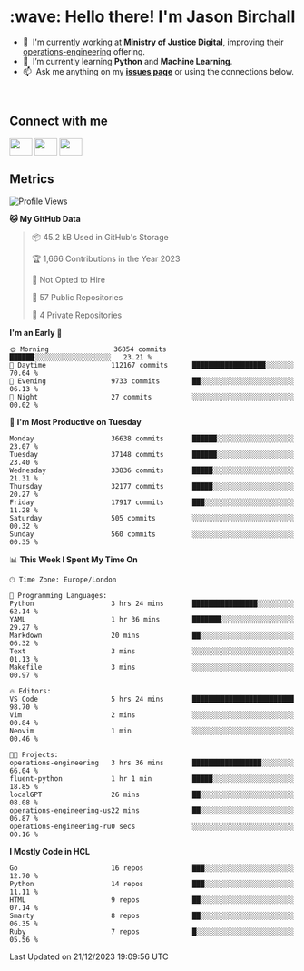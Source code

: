 <h1 align="left" id="jason-title">:wave: Hello there! I'm Jason Birchall</h1>

- :office: &nbsp;I'm currently working at **Ministry of Justice Digital**, improving their [operations-engineering](https://github.com/ministryofjustice/operations-engineering) offering.
- :seedling: &nbsp;I’m currently learning **Python** and **Machine Learning**.
- :mailbox: &nbsp;Ask me anything on my **[issues page]** or using the connections below.


<br>

<h2>Connect with me</h2>
<p>
<a href="https://twitter.com/jsonBirchall" target="blank"><img align="center" src="https://cdn.jsdelivr.net/npm/simple-icons@3.0.1/icons/twitter.svg" alt="" height="30" width="40" /></a>
<a href="https://keybase.io/json0" target="blank"><img align="center" src="https://cdn.jsdelivr.net/npm/simple-icons@3.0.1/icons/keybase.svg" alt="" height="30" width="40" /></a>
<a href="https://www.reddit.com/user/kakorate" target="blank"><img align="center" src="https://cdn.jsdelivr.net/npm/simple-icons@3.0.1/icons/reddit.svg" alt="" height="30" width="40" /></a>
</p>

<h2>Metrics</h2>

<!--START_SECTION:waka-->
![Profile Views](http://img.shields.io/badge/Profile%20Views-41-blue)

**🐱 My GitHub Data** 

> 📦 45.2 kB Used in GitHub's Storage 
 > 
> 🏆 1,666 Contributions in the Year 2023
 > 
> 🚫 Not Opted to Hire
 > 
> 📜 57 Public Repositories 
 > 
> 🔑 4 Private Repositories 
 > 
**I'm an Early 🐤** 

```text
🌞 Morning                36854 commits       ██████░░░░░░░░░░░░░░░░░░░   23.21 % 
🌆 Daytime                112167 commits      ██████████████████░░░░░░░   70.64 % 
🌃 Evening                9733 commits        ██░░░░░░░░░░░░░░░░░░░░░░░   06.13 % 
🌙 Night                  27 commits          ░░░░░░░░░░░░░░░░░░░░░░░░░   00.02 % 
```
📅 **I'm Most Productive on Tuesday** 

```text
Monday                   36638 commits       ██████░░░░░░░░░░░░░░░░░░░   23.07 % 
Tuesday                  37148 commits       ██████░░░░░░░░░░░░░░░░░░░   23.40 % 
Wednesday                33836 commits       █████░░░░░░░░░░░░░░░░░░░░   21.31 % 
Thursday                 32177 commits       █████░░░░░░░░░░░░░░░░░░░░   20.27 % 
Friday                   17917 commits       ███░░░░░░░░░░░░░░░░░░░░░░   11.28 % 
Saturday                 505 commits         ░░░░░░░░░░░░░░░░░░░░░░░░░   00.32 % 
Sunday                   560 commits         ░░░░░░░░░░░░░░░░░░░░░░░░░   00.35 % 
```


📊 **This Week I Spent My Time On** 

```text
🕑︎ Time Zone: Europe/London

💬 Programming Languages: 
Python                   3 hrs 24 mins       ████████████████░░░░░░░░░   62.14 % 
YAML                     1 hr 36 mins        ███████░░░░░░░░░░░░░░░░░░   29.27 % 
Markdown                 20 mins             ██░░░░░░░░░░░░░░░░░░░░░░░   06.32 % 
Text                     3 mins              ░░░░░░░░░░░░░░░░░░░░░░░░░   01.13 % 
Makefile                 3 mins              ░░░░░░░░░░░░░░░░░░░░░░░░░   00.97 % 

🔥 Editors: 
VS Code                  5 hrs 24 mins       █████████████████████████   98.70 % 
Vim                      2 mins              ░░░░░░░░░░░░░░░░░░░░░░░░░   00.84 % 
Neovim                   1 min               ░░░░░░░░░░░░░░░░░░░░░░░░░   00.46 % 

🐱‍💻 Projects: 
operations-engineering   3 hrs 36 mins       █████████████████░░░░░░░░   66.04 % 
fluent-python            1 hr 1 min          █████░░░░░░░░░░░░░░░░░░░░   18.85 % 
localGPT                 26 mins             ██░░░░░░░░░░░░░░░░░░░░░░░   08.08 % 
operations-engineering-us22 mins             ██░░░░░░░░░░░░░░░░░░░░░░░   06.87 % 
operations-engineering-ru0 secs              ░░░░░░░░░░░░░░░░░░░░░░░░░   00.16 % 
```

**I Mostly Code in HCL** 

```text
Go                       16 repos            ███░░░░░░░░░░░░░░░░░░░░░░   12.70 % 
Python                   14 repos            ███░░░░░░░░░░░░░░░░░░░░░░   11.11 % 
HTML                     9 repos             ██░░░░░░░░░░░░░░░░░░░░░░░   07.14 % 
Smarty                   8 repos             ██░░░░░░░░░░░░░░░░░░░░░░░   06.35 % 
Ruby                     7 repos             █░░░░░░░░░░░░░░░░░░░░░░░░   05.56 % 
```




 Last Updated on 21/12/2023 19:09:56 UTC
<!--END_SECTION:waka-->

<!-- links -->

[issues page]: https://github.com/jasonBirchall/jasonBirchall/issues "jasonBirchall/issues"
